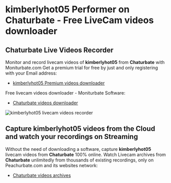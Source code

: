 # kimberlyhot05 Performer on Chaturbate - Free LiveCam videos downloader

## Chaturbate Live Videos Recorder

Monitor and record livecam videos of **kimberlyhot05** from **Chaturbate** with Moniturbate.com
Get a premium trial for free by just and only registering with your Email address:
* [kimberlyhot05 Premium videos downloader](https://moniturbate.com/request-demo-licence-key.html)

Free livecam videos downloader - Moniturbate Software:
* [Chaturbate videos downloader](https://moniturbate.com/moniturbate-download-software.html)

![kimberlyhot05 livecam videos recorder](https://peachurnet.com/templates/moniturbate-software.png)


## Capture kimberlyhot05 videos from the Cloud and watch your recordings on Streaming

Without the need of downloading a software, capture **kimberlyhot05** livecam videos from **Chaturbate** 100% online.
Watch Livecam archives from **Chaturbate** unlimitedly from thousands of existing recordings, only on Peachurbate.com and its websites network:
* [Chaturbate videos archives](https://peachurnet.com/)